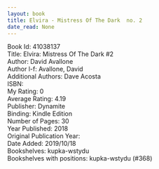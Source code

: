 ```yaml
---
layout: book
title: Elvira - Mistress Of The Dark  no. 2
date_read: None
---
```


Book Id: 41038137<br />
Title: Elvira: Mistress Of The Dark #2<br />
Author: David Avallone<br />
Author l-f: Avallone, David<br />
Additional Authors: Dave Acosta<br />
ISBN: <br />
My Rating: 0<br />
Average Rating: 4.19<br />
Publisher: Dynamite<br />
Binding: Kindle Edition<br />
Number of Pages: 30<br />
Year Published: 2018<br />
Original Publication Year: <br />
Date Added: 2019/10/18<br />
Bookshelves: kupka-wstydu<br />
Bookshelves with positions: kupka-wstydu (#368)<br />

